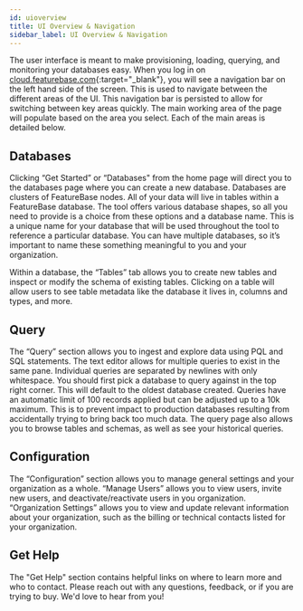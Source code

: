 ```yaml
---
id: uioverview
title: UI Overview & Navigation
sidebar_label: UI Overview & Navigation
---
```


The user interface is meant to make provisioning, loading, querying, and monitoring your databases easy. When you log in on [cloud.featurebase.com](https://cloud.featurebase.com){:target="_blank"}, you will see a navigation bar on the left hand side of the screen. This is used to navigate between the different areas of the UI. This navigation bar is persisted to allow for switching between key areas quickly. The main working area of the page will populate based on the area you select. Each of the main areas is detailed below.

## Databases
Clicking “Get Started” or “Databases" from the home page will direct you to the databases page where you can create a new database. Databases are clusters of FeatureBase nodes. All of your data will live in tables within a FeatureBase database. The tool offers various database shapes, so all you need to provide is a choice from these options and a database name. This is a unique name for your database that will be used throughout the tool to reference a particular database. You can have multiple databases, so it’s important to name these something meaningful to you and your organization.

Within a database, the “Tables” tab allows you to create new tables and inspect or modify the schema of existing tables. Clicking on a table will allow users to see table metadata like the database it lives in, columns and types, and more.

## Query
The “Query” section allows you to ingest and explore data using PQL and SQL statements. The text editor allows for multiple queries to exist in the same pane. Individual queries are separated by newlines with only whitespace. You should first pick a database to query against in the top right corner. This will default to the oldest database created. Queries have an automatic limit of 100 records applied but can be adjusted up to a 10k maximum. This is to prevent impact to production databases resulting from accidentally trying to bring back too much data. The query page also allows you to browse tables and schemas, as well as see your historical queries.

## Configuration
The “Configuration” section allows you to manage general settings and your organization as a whole. “Manage Users” allows you to view users, invite new users, and deactivate/reactivate users in you organization. “Organization Settings” allows you to view and update relevant information about your organization, such as the billing or technical contacts listed for your organization.

## Get Help
The "Get Help" section contains helpful links on where to learn more and who to contact. Please reach out with any questions, feedback, or if you are trying to buy. We'd love to hear from you!